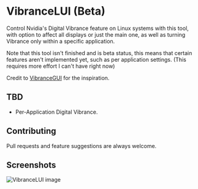 
# VibranceLUI (Beta)

Control Nvidia's Digital Vibrance feature on Linux systems with this tool, with option to affect all displays or just the main one, as well as turning Vibrance only within a specific application.

Note that this tool isn't finished and is beta status, this means that certain features aren't implemented yet, such as per application settings. (This requires more effort I can't have right now)

Credit to [VibranceGUI](https://github.com/juv/vibranceGUI) for the inspiration.

TBD
----
* Per-Application Digital Vibrance.
## Contributing

Pull requests and feature suggestions are always welcome.

## Screenshots

![VibranceLUI image](https://github.com/qodroi/vibrancelui/tree/master/assets/app-screenshot.png)

